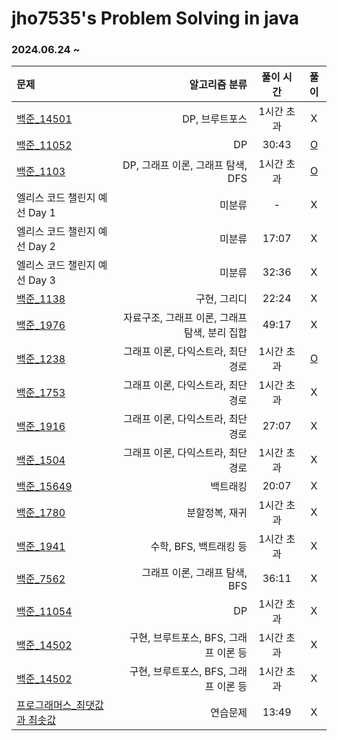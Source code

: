# jho7535's Problem Solving in java

### 2024.06.24 ~

| 문제                                                       |                     알고리즘 분류 | 풀이 시간  |                                                              풀이                                                               |
|:---------------------------------------------------------|----------------------------:|:------:|:-----------------------------------------------------------------------------------------------------------------------------:|
| [백준_14501](https://www.acmicpc.net/problem/14501)        |                   DP, 브루트포스 | 1시간 초과 |                                                               X                                                               |
| [백준_11052](https://www.acmicpc.net/problem/11052)        |                          DP | 30:43  | [O](https://velog.io/@jho7535/%EB%B0%B1%EC%A4%80-JAVA-11052%EB%B2%88-%EC%B9%B4%EB%93%9C-%EA%B5%AC%EB%A7%A4%ED%95%98%EA%B8%B0) |
| [백준_1103](https://www.acmicpc.net/problem/1103)          |     DP, 그래프 이론, 그래프 탐색, DFS | 1시간 초과 |                    [O](https://velog.io/@jho7535/%EB%B0%B1%EC%A4%80-JAVA-1103%EB%B2%88-%EA%B2%8C%EC%9E%84)                    |
| 엘리스 코드 챌린지 예선 Day 1                                      |                         미분류 |   -    |                                                               X                                                               |
| 엘리스 코드 챌린지 예선 Day 2                                      |                         미분류 | 17:07  |                                                               X                                                               |
| 엘리스 코드 챌린지 예선 Day 3                                      |                         미분류 | 32:36  |                                                               X                                                               |
| [백준_1138](https://www.acmicpc.net/problem/1138)          |                     구현, 그리디 | 22:24  |                                                               X                                                               |
| [백준_1976](https://www.acmicpc.net/problem/1976)          | 자료구조, 그래프 이론, 그래프 탐색, 분리 집합 | 49:17  |                                                               X                                                               |
| [백준_1238](https://www.acmicpc.net/problem/1238)          |        그래프 이론, 다익스트라, 최단 경로 | 1시간 초과 |                    [O](https://velog.io/@jho7535/%EB%B0%B1%EC%A4%80-JAVA-1238%EB%B2%88-%ED%8C%8C%ED%8B%B0)                    |
| [백준_1753](https://www.acmicpc.net/problem/1753)          |        그래프 이론, 다익스트라, 최단 경로 | 1시간 초과 |                     X                     |
| [백준_1916](https://www.acmicpc.net/problem/1916)          |        그래프 이론, 다익스트라, 최단 경로 | 27:07  |                     X                     |
| [백준_1504](https://www.acmicpc.net/problem/1504)          |        그래프 이론, 다익스트라, 최단 경로 | 1시간 초과 |                     X                     |
| [백준_15649](https://www.acmicpc.net/problem/15649)        |                        백트래킹 | 20:07  |                     X                     |
| [백준_1780](https://www.acmicpc.net/problem/1780)          |                    분할정복, 재귀 | 1시간 초과 |                     X                     |
| [백준_1941](https://www.acmicpc.net/problem/1941)          |             수학, BFS, 백트래킹 등 | 1시간 초과 |                     X                     |
| [백준_7562](https://www.acmicpc.net/problem/7562)          |         그래프 이론, 그래프 탐색, BFS | 36:11  |                     X                     |
| [백준_11054](https://www.acmicpc.net/problem/11054)        |                          DP | 1시간 초과 |                     X                     |
| [백준_14502](https://www.acmicpc.net/problem/14502)        |    구현, 브루트포스, BFS, 그래프 이론 등 | 1시간 초과 |                     X                     |
| [백준_14502](https://www.acmicpc.net/problem/14502)        |    구현, 브루트포스, BFS, 그래프 이론 등 | 1시간 초과 |                     X                     |
| [프로그래머스_최댓값과 최솟값](https://school.programmers.co.kr/learn/courses/30/lessons/12939) |                        연습문제 | 13:49  |                     X                     |
